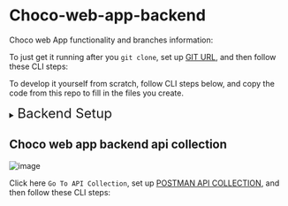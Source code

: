 
# Choco-web-app-backend

Choco web App functionality and branches information:

To just get it running after you `git clone`, set up [GIT URL](https://github.com/Chanuth10/choco-web-app-backend-mern-with-redux.git), and then follow these CLI steps:


To develop it yourself from scratch, follow CLI steps below, and copy the code from this repo to fill in the files you create.


<details>
<summary><span style="font-size:x-large">Backend Setup</span></summary>

```bash
cd backend
npm install 
npm run dev `or`  npm start 
```


</details>

## Choco web app backend api collection
![image](https://github.com/Chanuth-silva10/choco-web-app-backend-mern-with-redux/assets/80547770/f4713185-8211-405f-bd59-f02ebeb1891b)

Click here `Go To API Collection`, set up [POSTMAN API COLLECTION](https://www.postman.com/lively-rocket-514967/workspace/public-api-collection/collection/24118288-c19af9c2-961c-4aca-9e6b-3d93340b8a19?action=share&creator=24118288), and then follow these CLI steps:



